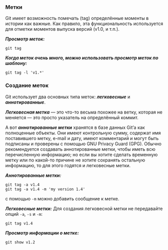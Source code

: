 ### Метки
Git имеет возможность помечать (tag) определённые моменты в истории как важные. Как правило, эта функциональность используется для отметки моментов выпуска версий (v1.0, и т.п.).


***Просмотр меток:***
```
git tag
```
***Когда меток очень много, можно использовать просмотр меток по шаблону:***
```
git tag -l 'v1.*'
```

### Создание меток
Git использует два основных типа меток: ***легковесные*** и ***аннотированные***.

***Легковесная метка*** — это что-то весьма похожее на ветку, которая не меняется — это просто указатель на определённый коммит.

А вот ***аннотированные метки*** хранятся в базе данных Git’а как полноценные объекты. Они имеют контрольную сумму, содержат имя поставившего метку, e-mail и дату, имеют комментарий и могут быть подписаны и проверены с помощью GNU Privacy Guard (GPG). Обычно рекомендуется создавать аннотированные метки, чтобы иметь всю перечисленную информацию; но если вы хотите сделать временную метку или по какой-то причине не хотите сохранять остальную информацию, то для этого годятся и легковесные метки.

***Аннотированные метки:***
```
git tag -a v1.4
git tag -a v1.4 -m 'my version 1.4'
```
с помощью `-m` можно добавить сообщение к метке.

***Легковесные метки:***
Для создания легковесной метки не передавайте опций `-a`, `-s` и `-m`:
```
git tag v1.4
```
***Просмотр информации о метке:***
```
git show v1.2
```
